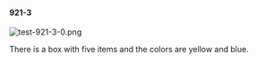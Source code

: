#### 921-3
![test-921-3-0.png](https://github.com/lil-lab/nlvr/raw/master/nlvr/test/images/6/test-921-3-0.png "test-921-3-0.png")

There is a box with five items and the colors are yellow and blue.